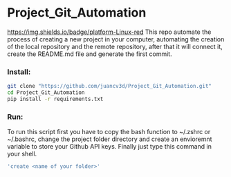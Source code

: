# Project_Git_Automation
https://img.shields.io/badge/platform-Linux-red
This repo automate the process of creating a new project in your computer, automating the creation of the local repository and the remote repository, after that it will connect it, create the README.md file and generate the first commit. 
### Install: 
```bash
git clone "https://github.com/juancv3d/Project_Git_Automation.git"
cd Project_Git_Automation
pip install -r requirements.txt
```

### Run:
To run this script first you have to copy the bash function to ~/.zshrc or ~/.bashrc, change the project folder directory and create an envioremnt variable to store your Github API keys. Finally just type this command in your shell.

```bash
'create <name of your folder>'
```
